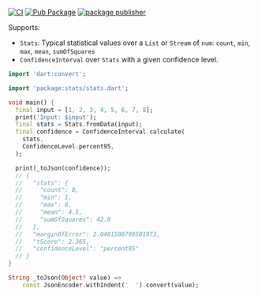 [![CI](https://github.com/kevmoo/stats/actions/workflows/ci.yml/badge.svg)](https://github.com/kevmoo/stats/actions/workflows/ci.yml)
[![Pub Package](https://img.shields.io/pub/v/stats.svg)](https://pub.dev/packages/stats)
[![package publisher](https://img.shields.io/pub/publisher/stats.svg)](https://pub.dev/packages/stats/publisher)

Supports:

- `Stats`: Typical statistical values over a `List` or `Stream` of `num`: 
  `count`, `min`, `max`, `mean`, `sumOfSquares`
- `ConfidenceInterval` over `Stats` with a given confidence level. 

```dart
import 'dart:convert';

import 'package:stats/stats.dart';

void main() {
  final input = [1, 2, 3, 4, 5, 6, 7, 8];
  print('Input: $input');
  final stats = Stats.fromData(input);
  final confidence = ConfidenceInterval.calculate(
    stats,
    ConfidenceLevel.percent95,
  );

  print(_toJson(confidence));
  // {
  //   "stats": {
  //     "count": 8,
  //     "min": 1,
  //     "max": 8,
  //     "mean": 4.5,
  //     "sumOfSquares": 42.0
  //   },
  //   "marginOfError": 2.0481500799501973,
  //   "tScore": 2.365,
  //   "confidenceLevel": "percent95"
  // }
}

String _toJson(Object? value) =>
    const JsonEncoder.withIndent('  ').convert(value);
```
